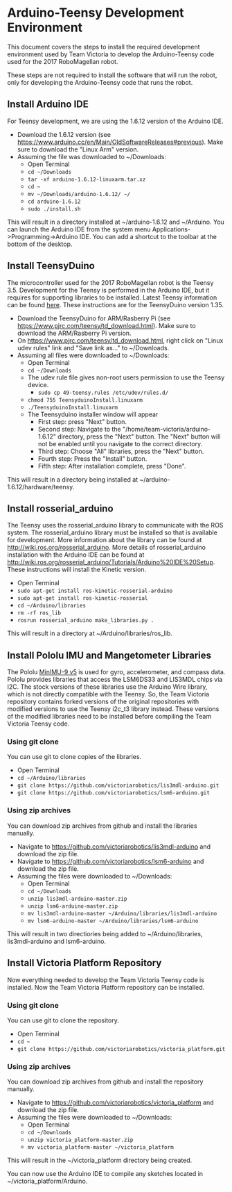 # Arduino-Teensy Development Environment
This document covers the steps to install the required development environment used by Team Victoria to develop
the Arduino-Teensy code used for the 2017 RoboMagellan robot.

These steps are not required to install the software that will run the robot, only for developing the Arduino-Teensy
code that runs the robot.

## Install Arduino IDE
For Teensy development, we are using the 1.6.12 version of the Arduino IDE.

* Download the 1.6.12 version (see https://www.arduino.cc/en/Main/OldSoftwareReleases#previous).
Make sure to download the "Linux Arm" version.
* Assuming the file was downloaded to ~/Downloads:
  * Open Terminal
  * `cd ~/Downloads`
  * `tar -xf arduino-1.6.12-linuxarm.tar.xz`
  * `cd ~`
  * `mv ~/Downloads/arduino-1.6.12/ ~/`
  * `cd arduino-1.6.12`
  * `sudo ./install.sh`

This will result in a directory installed at ~/arduino-1.6.12 and ~/Arduino. You can launch the Arduino IDE
from the system menu Applications->Programming->Arduino IDE. You can add a shortcut to the toolbar at the
bottom of the desktop.

## Install TeensyDuino
The microcontroller used for the 2017 RoboMagellan robot is the Teensy 3.5. Development for the Teensy
is performed in the Arduino IDE, but it requires for supporting libraries to be installed. Latest Teensy
information can be found [here](https://www.pjrc.com/teensy/teensyduino.html). These instructions are for
the TeensyDuino version 1.35.

* Download the TeensyDuino for ARM/Rasberry Pi (see https://www.pjrc.com/teensy/td_download.html).
Make sure to download the ARM/Rasberry Pi version.
* On https://www.pjrc.com/teensy/td_download.html, right click on "Linux udev rules" link and "Save link as..."
to ~/Downloads.
* Assuming all files were downloaded to ~/Downloads:
  * Open Terminal
  * `cd ~/Downloads`
  * The udev rule file gives non-root users permission to use the Teensy device.
    * `sudo cp 49-teensy.rules /etc/udev/rules.d/`
  * `chmod 755 TeensyduinoInstall.linuxarm`
  * `./TeensyduinoInstall.linuxarm`
  * The Teensyduino installer window will appear
    * First step: press "Next" button.
    * Second step: Navigate to the "/home/team-victoria/arduino-1.6.12" directory, press the "Next" button.
    The "Next" button will not be enabled until you navigate to the correct directory.
    * Third step: Choose "All" libraries, press the "Next" button.
    * Fourth step: Press the "Install" button.
    * Fifth step: After installation complete, press "Done".

This will result in a directory being installed at ~/arduino-1.6.12/hardware/teensy.

## Install rosserial_arduino
The Teensy uses the rosserial_arduino library to communicate with the ROS system. The rosserial_arduino
library must be installed so that is available for development. More information about the library
can be found at http://wiki.ros.org/rosserial_arduino. More details of rosserial_arduino installation
with the Arduino IDE can be found at http://wiki.ros.org/rosserial_arduino/Tutorials/Arduino%20IDE%20Setup.
These instructions will install the Kinetic version.

* Open Terminal
* `sudo apt-get install ros-kinetic-rosserial-arduino`
* `sudo apt-get install ros-kinetic-rosserial`
* `cd ~/Arduino/libraries`
* `rm -rf ros_lib`
* `rosrun rosserial_arduino make_libraries.py .`

This will result in a directory at ~/Arduino/libraries/ros_lib.

## Install Pololu IMU and Mangetometer Libraries
The Pololu [MinIMU-9 v5](https://www.pololu.com/product/2738) is used for gyro, accelerometer, and
compass data. Pololu provides libraries that access the LSM6DS33 and LIS3MDL chips via I2C. The
stock versions of these libraries use the Arduino Wire library, which is not directly compatible
with the Teensy. So, the Team Victoria repository contains forked versions of the original
repositories with modified versions to use the Teensy i2c_t3 library instead. These versions
of the modified libraries need to be installed before compiling the Team Victoria Teensy code.

### Using git clone
You can use git to clone copies of the libraries.

* Open Terminal
* `cd ~/Arduino/libraries`
* `git clone https://github.com/victoriarobotics/lis3mdl-arduino.git`
* `git clone https://github.com/victoriarobotics/lsm6-arduino.git`

### Using zip archives
You can download zip archives from github and install the libraries manually.

* Navigate to https://github.com/victoriarobotics/lis3mdl-arduino and download the zip file.
* Navigate to https://github.com/victoriarobotics/lsm6-arduino and download the zip file.
* Assuming the files were downloaded to ~/Downloads:
  * Open Terminal
  * `cd ~/Downloads`
  * `unzip lis3mdl-arduino-master.zip`
  * `unzip lsm6-arduino-master.zip`
  * `mv lis3mdl-arduino-master ~/Arduino/libraries/lis3mdl-arduino`
  * `mv lsm6-arduino-master ~/Arduino/libraries/lsm6-arduino`

This will result in two directiories being added to ~/Arduino/libraries, lis3mdl-arduino
and lsm6-arduino.

## Install Victoria Platform Repository
Now everything needed to develop the Team Victoria Teensy code is installed. Now the
Team Victoria Platform repository can be installed.

### Using git clone
You can use git to clone the repository.

* Open Terminal
* `cd ~`
* `git clone https://github.com/victoriarobotics/victoria_platform.git`

### Using zip archives
You can download zip archives from github and install the repository manually.

* Navigate to https://github.com/victoriarobotics/victoria_platform and download the zip file.
* Assuming the files were downloaded to ~/Downloads:
  * Open Terminal
  * `cd ~/Downloads`
  * `unzip victoria_platform-master.zip`
  * `mv victoria_platform-master ~/victoria_platform`

This will result in the ~/victoria_platform directory being created.

You can now use the Arduino IDE to compile any sketches located in ~/victoria_platform/Arduino.
